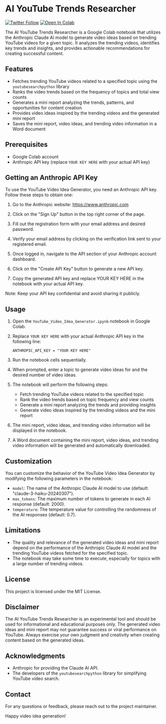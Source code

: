 # AI YouTube Trends Researcher

[![Twitter Follow](https://img.shields.io/twitter/follow/borjasolerr?style=social)](https://twitter.com/borjasolerr) [![Open In Colab](https://colab.research.google.com/assets/colab-badge.svg)](https://colab.research.google.com/drive/1slMRdB5xE5UhQ4kgvkrbLzYaQkLp2IT1?usp=sharing)

The AI YouTube Trends Researcher is a Google Colab notebook that utilizes the Anthropic Claude AI model to generate video ideas based on trending YouTube videos for a given topic. It analyzes the trending videos, identifies key trends and insights, and provides actionable recommendations for creating successful content.

## Features

- Fetches trending YouTube videos related to a specified topic using the `youtubesearchpython` library
- Ranks the video trends based on the frequency of topics and total view counts
- Generates a mini report analyzing the trends, patterns, and opportunities for content creation
- Provides video ideas inspired by the trending videos and the generated mini report
- Saves the mini report, video ideas, and trending video information in a Word document

## Prerequisites

- Google Colab account
- Anthropic API key (replace `YOUR KEY HERE` with your actual API key)

## Getting an Anthropic API Key

To use the YouTube Video Idea Generator, you need an Anthropic API key. Follow these steps to obtain one:

1. Go to the Anthropic website: https://www.anthropic.com

2. Click on the "Sign Up" button in the top right corner of the page.

3. Fill out the registration form with your email address and desired password.

4. Verify your email address by clicking on the verification link sent to your registered email.

5. Once logged in, navigate to the API section of your Anthropic account dashboard.

6. Click on the "Create API Key" button to generate a new API key.

7. Copy the generated API key and replace YOUR KEY HERE in the notebook with your actual API key.

Note: Keep your API key confidential and avoid sharing it publicly.

## Usage

1. Open the `YouTube_Video_Idea_Generator.ipynb` notebook in Google Colab.

2. Replace `YOUR KEY HERE` with your actual Anthropic API key in the following line:

   ```
   ANTHROPIC_API_KEY = "YOUR KEY HERE"
   ```

3. Run the notebook cells sequentially.

4. When prompted, enter a topic to generate video ideas for and the desired number of video ideas.

5. The notebook will perform the following steps:

   - Fetch trending YouTube videos related to the specified topic
   - Rank the video trends based on topic frequency and view counts
   - Generate a mini report analyzing the trends and providing insights
   - Generate video ideas inspired by the trending videos and the mini report

6. The mini report, video ideas, and trending video information will be displayed in the notebook.

7. A Word document containing the mini report, video ideas, and trending video information will be generated and automatically downloaded.

## Customization

You can customize the behavior of the YouTube Video Idea Generator by modifying the following parameters in the notebook:

- `model`: The name of the Anthropic Claude AI model to use (default: "claude-3-haiku-20240307").
- `max_tokens`: The maximum number of tokens to generate in each AI response (default: 2000).
- `temperature`: The temperature value for controlling the randomness of the AI responses (default: 0.7).

## Limitations

- The quality and relevance of the generated video ideas and mini report depend on the performance of the Anthropic Claude AI model and the trending YouTube videos fetched for the specified topic.
- The notebook may take some time to execute, especially for topics with a large number of trending videos.

## License

This project is licensed under the MIT License.

## Disclaimer

The AI YouTube Trends Researcher is an experimental tool and should be used for informational and educational purposes only. The generated video ideas and mini report may not guarantee success or viral performance on YouTube. Always exercise your own judgment and creativity when creating content based on the generated ideas.

## Acknowledgments

- Anthropic for providing the Claude AI API.
- The developers of the `youtubesearchpython` library for simplifying YouTube video search.

## Contact

For any questions or feedback, please reach out to the project maintainer.

Happy video idea generation!
